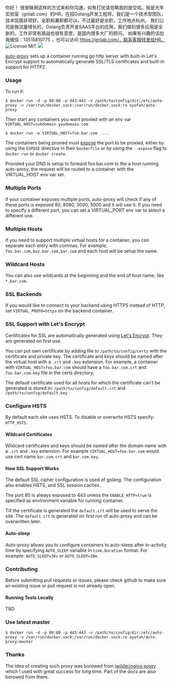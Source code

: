 你好！
很冒昧用这样的方式来和你沟通，如有打扰请忽略我的提交哈。我是光年实验室（gnlab.com）的HR，在招Golang开发工程师，我们是一个技术型团队，技术氛围非常好。全职和兼职都可以，不过最好是全职，工作地点杭州。
我们公司是做流量增长的，Golang负责开发SAAS平台的应用，我们做的很多应用是全新的，工作非常有挑战也很有意思，是国内很多大厂的顾问。
如果有兴趣的话加我微信：13515810775  ，也可以访问 https://gnlab.com/，联系客服转发给HR。
![License MIT](https://img.shields.io/badge/license-MIT-blue.svg) [![](https://badge.imagelayers.io/ayufan/auto-proxy:latest.svg)](https://imagelayers.io/?images=ayufan/auto-proxy:latest)

[auto-proxy](https://hub.docker.com/r/ayufan/auto-proxy/) sets up a container running go http server with built-in Let's Encrypt support to automatically generate SSL/TLS certificates and built-in support for HTTP2.

### Usage

To run it:

    $ docker run -d -p 80:80 -p 443:443 -v /path/to/config/dir:/etc/auto-proxy -v /var/run/docker.sock:/var/run/docker.sock:ro ayufan/auto-proxy

Then start any containers you want proxied with an env var `VIRTUAL_HOST=subdomain.youdomain.com`

    $ docker run -e VIRTUAL_HOST=foo.bar.com  ...

The containers being proxied must [expose](https://docs.docker.com/reference/run/#expose-incoming-ports) the port to be proxied, either by using the `EXPOSE` directive in their `Dockerfile` or by using the `--expose` flag to `docker run` or `docker create`.

Provided your DNS is setup to forward foo.bar.com to the a host running auto-proxy, the request will be routed to a container with the VIRTUAL_HOST env var set.

### Multiple Ports

If your container exposes multiple ports, auto-proxy will check if any of these ports is exposed 80, 8080, 3000, 5000 and it will use it. If you need to specify a different port, you can set a VIRTUAL_PORT env var to select a different one.

### Multiple Hosts

If you need to support multiple virtual hosts for a container, you can separate each entry with commas. For example, `foo.bar.com,baz.bar.com,bar.com` and each host will be setup the same.

### Wildcard Hosts

You can also use wildcards at the beginning and the end of host name, like `*.bar.com`.

### SSL Backends

If you would like to connect to your backend using HTTPS instead of HTTP, set `VIRTUAL_PROTO=https` on the backend container.

### SSL Support with Let's Encrypt

Certificates for SSL are automatically generated using [Let's Encrypt](https://letsencrypt.org/).
They are generated on first use.

You can put own certificate by adding file to `/path/to/config/certs` with the certificate and private key.
The certificate and keys should be named after the virtual host with a `.crt` and
`.key` extension.  For example, a container with `VIRTUAL_HOST=foo.bar.com` should have a
`foo.bar.com.crt` and `foo.bar.com.key` file in the certs directory.

The default certificate used for all hosts for which the certificate can't be generated is stored in:
`/path/to/config/default.crt` and `/path/to/config/default.key`

### Configure HSTS

By default each site uses HSTS. To disable or overwrite HSTS specify: `HTTP_HSTS`.

#### Wildcard Certificates

Wildcard certificates and keys should be named after the domain name with a `.crt` and `.key` extension.
For example `VIRTUAL_HOST=foo.bar.com` would use cert name `bar.com.crt` and `bar.com.key`.

#### How SSL Support Works

The default SSL cipher configuration is used of golang.
The configuration also enables HSTS, and SSL session caches.

The port 80 is always exposed to 443 unless the `ENABLE_HTTP=true` is specified as environment variable for running container.

Till the certificate is generated the `default.crt` will be used to serve the site.
The `default.crt` is generated on first run of auto-proxy and can be overwritten later.

#### Auto-sleep

Auto-proxy allows you to configure containers to auto-sleep after in-activity time by specifying `AUTO_SLEEP` variable in `time.Duration` format.
For example: `AUTO_SLEEP=30s` or `AUTO_SLEEP=30m`.

### Contributing

Before submitting pull requests or issues, please check github to make sure an existing issue or pull request is not already open.

#### Running Tests Locally

TBD

### Use latest master

    $ docker run -d -p 80:80 -p 443:443 -v /path/to/config/dir:/etc/auto-proxy -v /var/run/docker.sock:/var/run/docker.sock:ro ayufan/auto-proxy:master

### Thanks

The idea of creating such proxy was borowed from [jwilder/nginx-proxy](https://github.com/jwilder/nginx-proxy) which I used with great success for long time.
Part of the docs are also borowed from there.

